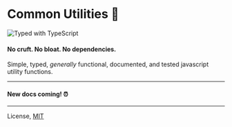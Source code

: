 # Common Utilities 🧰

![Typed with TypeScript](https://flat.badgen.net/badge/icon/Typed?icon=typescript&label&labelColor=blue&color=555555)


#### No cruft. No bloat. No dependencies.

Simple, typed, _generally_ functional, documented, and tested javascript utility functions.

---

#### New docs coming! ⏰

---

License, [MIT](./LICENSE)
